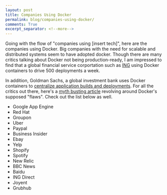 ```yaml
---
layout: post
title: Companies Using Docker
permalink: blog/companies-using-docker/
comments: True
excerpt_separator: <!--more-->
---
```


Going with the flow of "companies using [insert tech]", here are the companies using Docker. Big companies with the need for scalable and distributed systems seem to have adopted docker. Though there are many critics talking about Docker not being production-ready, I am impressed to find that a global financial service corportation such as [ING](http://blog.docker.com/2014/12/dockercon-europe-keynote-continuous-delivery-in-the-enterprise-by-henk-kolk-ing/) using Docker containers to drive 500 deployments a week. 

<!--more-->

In addition, Goldman Sachs, a global investment bank uses Docker containers to [centralize application builds and deployments](http://www.nytimes.com/2015/01/13/business/a-small-software-company-sees-a-future-in-containers-of-code.html?_r=2). For all the critics out there, here's a [myth busting article](http://www.cloudtp.com/2015/02/26/myth-busting-docker-six-reasons-why-the-containerized-future-is-closer-than-you-think/) revolving around Docker's supposed "flaws". Check out the list below as well.

- Google App Engine
- Red Hat
- Groupon
- Uber
- Paypal
- Business Insider
- Ebay
- Yelp
- Shopify
- Spotify
- New Relic
- BBC News
- Baidu
- ING Direct
- Joyent
- Grubhub
